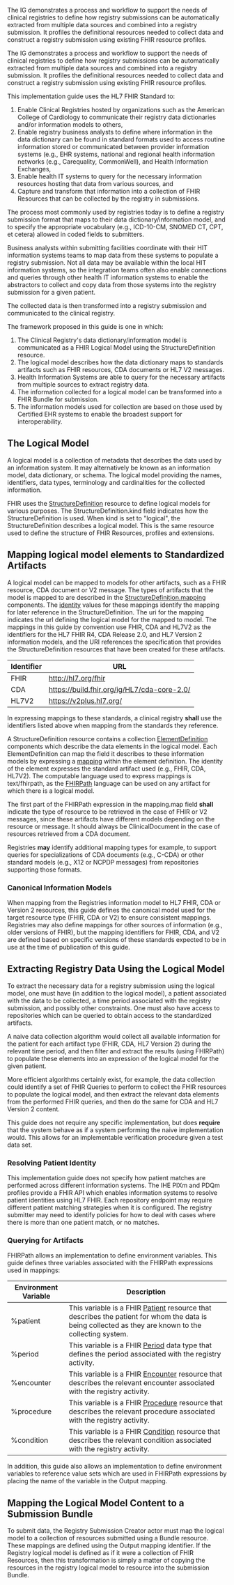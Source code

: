 The IG demonstrates a process and workflow to support the needs of clinical registries to define how registry submissions can be automatically extracted from multiple data sources and combined into a registry submission. It profiles the definitional resources needed to collect data and construct a registry submission using existing FHIR resource profiles.

The IG demonstrates a process and workflow to support the needs of clinical registries to define how registry submissions can be automatically extracted from multiple data sources and combined into a registry submission. It profiles the definitional resources needed to collect data and construct a registry submission using existing FHIR resource profiles.

This implementation guide uses the HL7 FHIR Standard to:

1. Enable Clinical Registries hosted by organizations such as the American College of Cardiology to communicate their registry data dictionaries and/or information models to others,
2. Enable registry business analysts to define where information in the data dictionary can be found in standard formats used to access routine information stored or communicated between provider information systems (e.g., EHR systems, national and regional health information networks (e.g., Carequality, CommonWell), and Health Information Exchanges,
3. Enable health IT systems to query for the necessary information resources hosting that data from various sources, and
4. Capture and transform that information into a collection of FHIR Resources that can be collected by the registry in submissions.

The process most commonly used by registries today is to define a registry submission format that maps to their data dictionary/information model, and to specify the appropriate vocabulary (e.g., ICD-10-CM, SNOMED CT, CPT, et cetera) allowed in coded fields to submitters.

Business analysts within submitting facilities coordinate with their HIT information systems teams to map data from these systems to populate a registry submission. Not all data may be available within the local HIT information systems, so the integration teams often also enable connections and queries through other health IT information systems to enable the abstractors to collect and copy data from those systems into the registry submission for a given patient.

The collected data is then transformed into a registry submission and communicated to the clinical registry.

The framework proposed in this guide is one in which:
1. The Clinical Registry's data dictionary/information model is communicated as a FHIR Logical Model using the StructureDefinition resource.
2. The logical model describes how the data dictionary maps to standards artifacts such as FHIR resources, CDA documents or HL7 V2 messages.
3. Health Information Systems are able to query for the necessary artifacts from multiple sources to extract registry data.
4. The information collected for a logical model can be transformed into a FHIR Bundle for submission.
5. The information models used for collection are based on those used by Certified EHR systems to enable the broadest support for interoperability.

## The Logical Model
A logical model is a collection of metadata that describes the data used by an information system. It may alternatively be known as an information model, data dictionary, or schema. The logical model providing the names, identifiers, data types, terminology and cardinalities for the collected information.

FHIR uses the [StructureDefinition](http://www.hl7.org/fhir/structuredefinition.html) resource to define logical models for various purposes. The StructureDefinition.kind field indicates how the StructureDefinition is used. When kind is set to "logical", the StructureDefinition describes a logical model. This is the same resource used to define the structure of FHIR Resources, profiles and extensions.

## Mapping logical model elements to Standardized Artifacts
A logical model can be mapped to models for other artifacts, such as a FHIR resource, CDA document or V2 message. The types of artifacts that the model is mapped to are described in the [StructureDefinition.mapping](http://www.hl7.org/fhir/structuredefinition-definitions.html#StructureDefinition.mapping) components.
The [identity](http://www.hl7.org/fhir/structuredefinition-definitions.html#StructureDefinition.mapping.identity) values for these mappings identify the mapping for later reference in the StructureDefinition. The uri for the mapping indicates the url defining the logical model for the mapped to model.
The mappings in this guide by convention use FHIR, CDA and HL7V2 as the identifiers for the HL7 FHIR R4, CDA Release 2.0, and HL7 Version 2 information models, and the URI references the specification that provides the StructureDefinition resources that have been created for these artifacts.

|Identifier|URL|
|---|---|
|FHIR| http://hl7.org/fhir |
|CDA| https://build.fhir.org/ig/HL7/cda-core-2.0/ |
|HL7V2| https://v2plus.hl7.org/ |

In expressing mappings to these standards, a clinical registry **shall** use the identifiers listed above when mapping from the standards they reference.

A StructureDefinition resource contains a collection [ElementDefinition](http://www.hl7.org/fhir/elementdefinition.html) components which describe the data elements in the logical model. Each ElementDefinition can map the field it describes to these information models by expressing a [mapping](http://www.hl7.org/fhir/elementdefinition-definitions.html#ElementDefinition.mapping) within the element definition. The identity of the element expresses the standard artifact used (e.g., FHIR, CDA, HL7V2). The computable language used to express mappings is text/fhirpath, as the [FHIRPath](http://hl7.org/fhirpath/) language can be used on any artifact for which there is a logical model.

The first part of the FHIRPath expression in the mapping.map field **shall** indicate the type of resource to be retrieved in the case of FHIR or V2 messages, since these artifacts have different models depending on the resource or message. It should always be ClinicalDocument in the case of resources retrieved from a CDA document.

Registries **may** identify additional mapping types for example, to support queries for specializations of CDA documents (e.g., C-CDA) or other standard models (e.g., X12 or NCPDP messages) from repositories supporting those formats.

### Canonical Information Models
When mapping from the Registries information model to HL7 FHIR, CDA or Version 2 resources, this guide defines the canonical model used for the target resource type (FHIR, CDA or V2) to ensure consistent mappings. Registries may also define mappings for other sources of information (e.g., older versions of FHIR), but the mapping identifiers for FHIR, CDA, and V2 are defined based on specific versions of these standards expected to be in use at the time of publication of this guide.


## Extracting Registry Data Using the Logical Model
To extract the necessary data for a registry submission using the logical model, one must have (in addition to the logical model), a patient associated with the data to be collected, a time period associated with the registry submission, and possibly other constraints. One must also have access to repositories which can be queried to obtain access to the standardized artifacts.

A naive data collection algorithm would collect all available information for the patient for each artifact type (FHIR, CDA, HL7 Version 2) during the relevant time period, and then filter and extract the results (using FHIRPath) to populate these elements into an expression of the logical model for the given patient.

More efficient algorithms certainly exist, for example, the data collection could identify a set of FHIR Queries to perform to collect the FHIR resources to populate the logical model, and then extract the relevant data elements from the performed FHIR queries, and then do the same for CDA and HL7 Version 2 content.

This guide does not require any specific implementation, but does **require** that the system behave as if a system performing the naive implementation would.  This allows for an implementable verification procedure given a test data set.

### Resolving Patient Identity
This implementation guide does not specify how patient matches are performed across different information systems. The IHE PIXm and PDQm profiles provide a FHIR API which enables information systems to resolve patient identities using HL7 FHIR. Each repository endpoint may require different patient matching strategies when it is configured. The registry submitter may need to identify policies for how to deal with cases where there is more than one patient match, or no matches.

### Querying for Artifacts
FHIRPath allows an implementation to define environment variables.  This guide defines three variables associated with the FHIRPath expressions used in mappings:

|Environment Variable|Description|
|---|---|
|%patient| This variable is a FHIR [Patient](http://www.hl7.org/fhir/R4/Patient.html) resource that describes the patient for whom the data is being collected as they are known to the collecting system.|
|%period| This variable is a FHIR [Period]() data type that defines the period associated with the registry activity. |
|%encounter| This variable is a FHIR [Encounter](http://www.hl7.org/fhir/R4/Encounter.html) resource that describes the relevant encounter associated with the registry activity. |
|%procedure| This variable is a FHIR [Procedure](http://www.hl7.org/fhir/R4/Procedure.html) resource that describes the relevant procedure associated with the registry activity. |
|%condition| This variable is a FHIR [Condition](http://www.hl7.org/fhir/R4/Condition.html) resource that describes the relevant condition associated with the registry activity. |

In addition, this guide also allows an implementation to define environment variables to reference value sets which are used in FHIRPath expressions by placing the name of the variable in the Output mapping.

## Mapping the Logical Model Content to a Submission Bundle
To submit data, the Registry Submission Creator actor must map the logical model to a collection of resources submitted using a Bundle resource. These mappings are defined using the Output mapping identifier. If the Registry logical model is defined as if it were a collection of FHIR Resources, then this transformation is simply a matter of copying the resources in the registry logical model to resource into the submission Bundle.